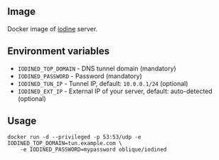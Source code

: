 ## Image

Docker image of [iodine](http://code.kryo.se/iodine/) server.

## Environment variables

* `IODINED_TOP_DOMAIN` - DNS tunnel domain (mandatory)
* `IODINED_PASSWORD` - Password (mandatory)
* `IODINED_TUN_IP` - Tunnel IP, default: `10.0.0.1/24` (optional)
* `IODINED_EXT_IP` - External IP of your server, default: auto-detected (optional)

## Usage

```
docker run -d --privileged -p 53:53/udp -e IODINED_TOP_DOMAIN=tun.example.com \
    -e IODINED_PASSWORD=mypassword oblique/iodined
```

